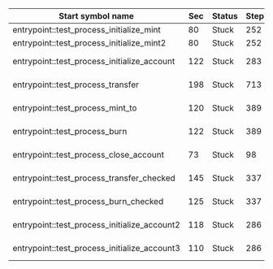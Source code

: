 | Start symbol name                            | Sec | Status | Steps |                                            |
|----------------------------------------------|-----|--------|-------|--------------------------------------------|
| entrypoint::test_process_initialize_mint     | 80  | Stuck  | 252   | BUG: ref offset -1                         |
| entrypoint::test_process_initialize_mint2    | 80  | Stuck  | 252   | BUG: ref offset -1                         |
| entrypoint::test_process_initialize_account  | 122 | Stuck  | 283   | AggregateKindRawPtr with offset/cast thunk |
| entrypoint::test_process_transfer            | 198 | Stuck  | 713   | AggregateKindRawPtr with offset/cast thunk |
| entrypoint::test_process_mint_to             | 120 | Stuck  | 389   | subslice traversal from end, too short     |
| entrypoint::test_process_burn                | 122 | Stuck  | 389   | subslice traversal from end, too short     |
| entrypoint::test_process_close_account       | 73  | Stuck  | 98    | subslice traversal from end, too short     |
| entrypoint::test_process_transfer_checked    | 145 | Stuck  | 337   | AggregateKindRawPtr with offset/cast thunk |
| entrypoint::test_process_burn_checked        | 125 | Stuck  | 337   | AggregateKindRawPtr with offset/cast thunk |
| entrypoint::test_process_initialize_account2 | 118 | Stuck  | 286   | AggregateKindRawPtr with offset/cast thunk |
| entrypoint::test_process_initialize_account3 | 110 | Stuck  | 286   | AggregateKindRawPtr with offset/cast thunk |
